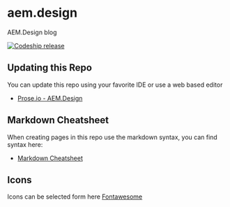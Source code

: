 # aem.design
AEM.Design blog

[![Codeship release](https://codeship.com/projects/9248b2c0-c41b-0134-b8f0-621863df2064/status?branch=master)](https://github.com/aem-design/aem.design)



## Updating this Repo

You can update this repo using your favorite IDE or use a web based editor

* [Prose.io - AEM.Design](http://prose.io/#aem-design/aem.design/tree/master)

## Markdown Cheatsheet

When creating pages in this repo use the markdown syntax, you can find syntax here:

* [Markdown Cheatsheet](https://github.com/adam-p/markdown-here/wiki/Markdown-Cheatsheet)

## Icons

Icons can be selected form here [Fontawesome](http://fontawesome.io/icons/)